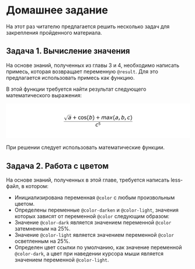 # Домашнее задание

На этот раз читателю предлагается решить несколько задач для закрепления пройденного материала.




## Задача 1. Вычисление значения

На основе знаний, полученных из главы 3 и 4, необходимо написать примесь, которая возвращает переменную `@result`. Для это предлагается использовать примесь как функцию.

В этой функции требуется найти результат следующего математического выражения:

![](../images/chapter_4_homework_1.png)

При решении следует использовать математические функции.




## Задача 2. Работа с цветом

На основе знаний, полученных в этой главе, требуется написать less-файл, в котором:

 * Инициализирована переменная `@color` с любым произвольным цветом.
 * Определены переменные `@color-darken` и `@color-light`, значения которых зависят от переменной `@color` следующим образом:
  * Значение `@color-dark` является значением переменной `@color` затемненным на 25%.
  * Значение `@color-light` является значением переменной `@color` осветленным на 25%.
 * Определен цвет ссылки по умолчанию, как значение переменной `@color-dark`, а цвет при наведении курсора мыши является значением переменной `@color-light`.
